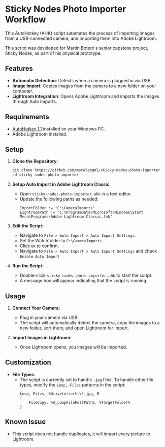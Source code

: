 # Sticky Nodes Photo Importer Workflow

This AutoHotkey (AHK) script automates the process of importing images from a USB-connected camera, and importing them into Adobe Lightroom.

This script was developed for Martin Botero's senior capstone project, Sticky Nodes, as part of his physical prototype.

## Features

- **Automatic Detection**: Detects when a camera is plugged in via USB.
- **Image Import**: Copies images from the camera to a new folder on your computer.
- **Lightroom Integration**: Opens Adobe Lightroom and imports the images through Auto Imports.

## Requirements

- [AutoHotkey 1.1](https://www.autohotkey.com/) installed on your Windows PC.
- Adobe Lightroom installed.

## Setup

1. **Clone the Repository**:
   ```sh
   git clone https://github.com/mataleogml/sticky-nodes-photo-importer.git
   cd sticky-nodes-photo-importer
   ```

2. **Setup Auto Import in Adobe Lightroom Classic**:
   - Open `sticky-nodes-photo-importer.ahk` in a text editor.
   - Update the following paths as needed:
     ```ahk
     ImportFolder := "C:\CameraImports"
     LightroomPath := "C:\ProgramData\Microsoft\Windows\Start Menu\Programs\Adobe Lightroom Classic.lnk"
     ```
     
3. **Edit the Script**:
   - Navigate to ```File > Auto Import > Auto Import Settings```.
   - Set the Watchfolder to ```C:\CameraImports```.
   - Click ```OK``` to confirm.
   - Navigate to ```File > Auto Import > Auto Import Settings``` and check ```Enable Auto Import```

4. **Run the Script**:
   - Double-click `sticky-nodes-photo-importer.ahk` to start the script.
   - A message box will appear indicating that the script is running.

## Usage

1. **Connect Your Camera**:
   - Plug in your camera via USB.
   - The script will automatically detect the camera, copy the images to a new folder, sort them, and open Lightroom for import.

2. **Import Images in Lightroom**:
   - Once Lightroom opens, you images will be imported.

## Customization

- **File Types**:
  - The script is currently set to handle `.jpg` files. To handle other file types, modify the `Loop, Files` patterns in the script:
    ```ahk
    Loop, Files, %DriveLetter%:\*.jpg, R
    {
        FileCopy, %A_LoopFileFullPath%, %TargetFolder%
    }
    ```

## Known Issue
- This script does not handle duplicates, it will import every picture to Lightroom.
